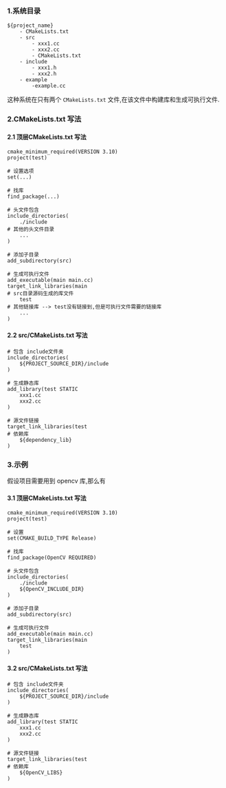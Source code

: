 ### 1.系统目录
```
${project_name}
    - CMakeLists.txt
    - src
        - xxx1.cc
        - xxx2.cc
        - CMakeLists.txt
    - include
        - xxx1.h
        - xxx2.h
    - example
        -example.cc
```

这种系统在只有两个 `CMakeLists.txt` 文件,在该文件中构建库和生成可执行文件.

### 2.CMakeLists.txt 写法
#### 2.1 顶层CMakeLists.txt 写法
```shell
cmake_minimum_required(VERSION 3.10)
project(test)

# 设置选项
set(...)

# 找库
find_package(...)

# 头文件包含
include_directories(
    ./include
# 其他的头文件目录
    ...
)

# 添加子目录
add_subdirectory(src)

# 生成可执行文件
add_executable(main main.cc)
target_link_libraries(main
# src目录源码生成的库文件
    test
# 其他链接库 --> test没有链接到,但是可执行文件需要的链接库
    ...
)
```

#### 2.2 src/CMakeLists.txt 写法
```shell
# 包含 include文件夹
include_directories(
    ${PROJECT_SOURCE_DIR}/include
)

# 生成静态库
add_library(test STATIC
    xxx1.cc
    xxx2.cc
)

# 源文件链接
target_link_libraries(test
# 依赖库 
    ${dependency_lib}
)
```


### 3.示例
假设项目需要用到 opencv 库,那么有
#### 3.1 顶层CMakeLists.txt 写法
```shell
cmake_minimum_required(VERSION 3.10)
project(test)

# 设置
set(CMAKE_BUILD_TYPE Release)

# 找库
find_package(OpenCV REQUIRED)

# 头文件包含
include_directories(
    ./include
    ${OpenCV_INCLUDE_DIR}
)

# 添加子目录
add_subdirectory(src)

# 生成可执行文件
add_executable(main main.cc)
target_link_libraries(main
    test
)
```

#### 3.2 src/CMakeLists.txt 写法
```shell
# 包含 include文件夹
include_directories(
    ${PROJECT_SOURCE_DIR}/include
)

# 生成静态库
add_library(test STATIC
    xxx1.cc
    xxx2.cc
)

# 源文件链接
target_link_libraries(test
# 依赖库 
    ${OpenCV_LIBS}
)
```